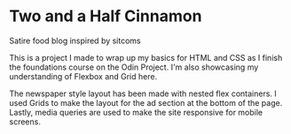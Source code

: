 # Two and a Half Cinnamon
Satire food blog inspired by sitcoms

This is a project I made to wrap up my basics for HTML and CSS as I finish the foundations course on the Odin Project. I'm also showcasing my understanding of Flexbox and Grid here.

The newspaper style layout has been made with nested flex containers. I used Grids to make the layout for the ad section at the bottom of the page. Lastly, media queries are used to make the site responsive for mobile screens.

